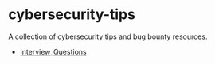 # cybersecurity-tips

A collection of cybersecurity tips and bug bounty resources.

- [Interview_Questions](./Interview-Questions/Questions-4-Webs)


